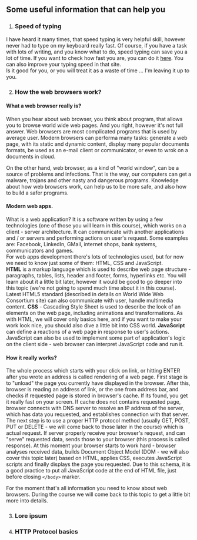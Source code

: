 ## Some useful information that can help you

1. ### Speed of typing  
I have heard it many times, that speed typing is very helpful skill, however 
never had to type on my keyboard really fast. Of course, if you have a task with
lots of writing, and you know what to do, speed typing can save you a lot of time. 
If you want to check how fast you are, you can do it [here](https://www.typingtest.com/index.php).
You can also improve your typing speed in that site.  
Is it good for you, or you will treat it as a waste of time ... I'm leaving it up to you.

2. ### How the web browsers work?
#### What a web browser really is?
When you hear about web browser, you think about program, that allows you to 
browse world wide web pages. And you right, however it's not full answer. 
Web browsers are most complicated programs that is used by average user. 
Modern browsers can performa many tasks: generate a web page, with its static 
and dynamic content, display many popular documents formats, be used as an e-mail 
client or communicator, or even to wrok on a documents in cloud.  

On the other hand, web browser, as a kind of "world window", can be a source of
problems and infections. That is the way, our computers can get a malware, trojans
and other nasty and dangerous programs. Knowledge about how web browsers work, can
help us to be more safe, and also how to build a safer programs. 

#### Modern web apps.  
What is a web application? It is a software written by using a few technologies
(one of those you will learn in this course), which works on a client - server
architecture. It can communicate with another applications and / or servers and
performing actions on user's request. Some examples are: Facebook, LinkedIn, GMail,
internet shops, bank systems, communicators and games.  
For web apps development there's lots of technologies used, but for now we need to know
just some of them: HTML, CSS and JavaScript.  
**HTML** is a markup language which is used to describe web page structure - paragraphs,
tables, lists, header and footer, forms, hyperlinks etc. You will learn about it
a little bit later, however it would be good to go deeper into this topic (we're not
going to spend much time about it in this course). Latest HTML5 standard (described
in details on World Wide Web Consortium site) can also communicate with user,
handle multimedia content.
**CSS** - Cascading Style Sheet is used to describe the look of an elements on the
web page, including animations and transformations. As with HTML, we will cover only
basics here, and if you want to make your work look nice, you should also dive a little
bit into CSS world.
**JavaScript** can define a reactions of a web page in response to user's actions.
JavaScript can also be used to implement some part of application's logic on the
client side - web browser can interpret JavaScript code and run it.  

#### How it really works?  
The whole process which starts with your click on link, or hitting ENTER after you
wrote an address is called rendering of a web page. First stage is to "unload" 
the page you currently have displayed in the browser. After this, browser is reading
an address of link, or the one from address bar, and checks if requested page is
stored in browser's cache. If its found, you get it really fast on your screen.
If cache does not contains requested page, browser connects with DNS server to resolve
an IP address of the server, which has data you requested, and establishes connection
with that server. The next step is to use a proper HTTP protocol method (usually GET,
POST, PUT or DELETE - we will come back to those later in the course) which is actual
request. If server properly receive your browser's request, and can "serve" requested
data, sends those to your browser (this process is called response). At this moment
your browser starts to work hard - browser analyses received data, builds Document
Object Model (DOM - we will also cover this topic later) based on HTML, applies CSS,
executes JavaScript scripts and finally displays the page you requested. Due to this
schema, it is a good practice to put all JavaScript code at the end of HTML file,
just before closing `</body>` marker.

For the moment that's all information you need to know about web browsers. During the
course we will come back to this topic to get a little bit more into details.

3. ### Lore ipsum

4. ### HTTP Protocol basics